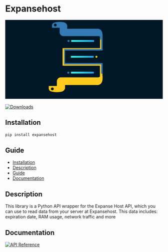 # Expansehost

![expansehost banner](https://github.com/cyklon73/expansehost/blob/main/banner.png?raw=true)

[![Downloads](https://img.shields.io/pypi/dm/expansehost.svg?style=flat-square)](https://pypi.org/project/expansehost/)


## Installation

```bash
pip install expansehost
```

## Guide

- [Installation](#installation)
- [Description](#description)
- [Guide](#guide)
- [Documentation](#documentation)

## Description

This library is a Python API wrapper for the Expanse Host API, which you can use to read data from your server at Expansehost. This data includes: expiration date, RAM usage, network traffic and more


## Documentation

[![API Reference](https://img.shields.io/badge/API-Reference-blue.svg)](https://github.com/cyklon73/expansehost/wiki/API-Reference)
